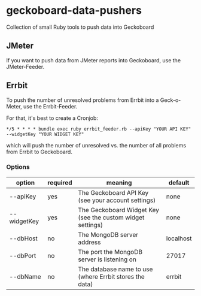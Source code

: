 geckoboard-data-pushers
=======================

Collection of small Ruby tools to push data into Geckoboard

## JMeter
If you want to push data from JMeter reports into Geckoboard, use the JMeter-Feeder.


## Errbit
To push the number of unresolved problems from Errbit into a Geck-o-Meter, use the Errbit-Feeder.

For that, it's best to create a Cronjob:

    */5 * * * * bundle exec ruby errbit_feeder.rb --apiKey "YOUR API KEY" --widgetKey "YOUR WIDGET KEY"
    
which will push the number of unresolved vs. the number of all problems from Errbit to Geckoboard.

### Options

option | required | meaning | default  
--- | --- | --- | ---
--apiKey | yes | The Geckoboard API Key (see your account settings) | none  
--widgetKey | yes | The Geckoboard Widget Key (see the custom widget settings) | none  
--dbHost | no | The MongoDB server address | localhost  
--dbPort | no | The port the MongoDB server is listening on | 27017  
--dbName | no | The database name to use (where Errbit stores the data)| errbit  
